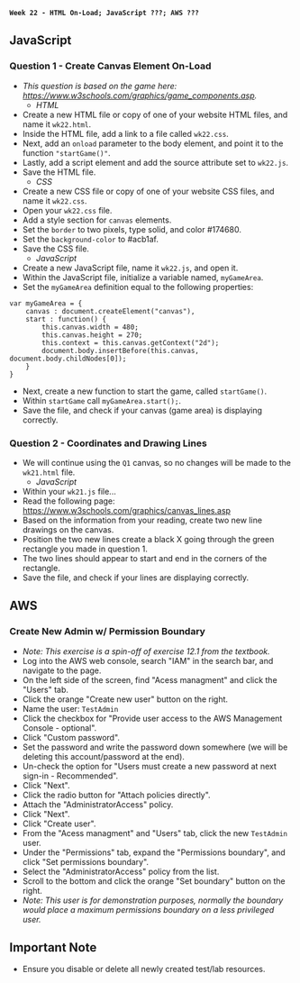**`Week 22 - HTML On-Load; JavaScript ???; AWS ???`**

## JavaScript

### Question 1 - Create Canvas Element On-Load
- *This question is based on the game here: https://www.w3schools.com/graphics/game_components.asp.*
  - *HTML*
- Create a new HTML file or copy of one of your website HTML files, and name it `wk22.html`.
- Inside the HTML file, add a link to a file called `wk22.css`.
- Next, add an `onload` parameter to the body element, and point it to the function `"startGame()"`.
- Lastly, add a script element and add the source attribute set to `wk22.js`.
- Save the HTML file.
  - *CSS*
- Create a new CSS file or copy of one of your website CSS files, and name it `wk22.css`. 
- Open your `wk22.css` file.
- Add a style section for `canvas` elements.
- Set the `border` to two pixels, type solid, and color #174680.
- Set the `background-color` to #acb1af.
- Save the CSS file.
  - *JavaScript*
- Create a new JavaScript file, name it `wk22.js`, and open it.
- Within the JavaScript file, initialize a variable named, `myGameArea`.
- Set the `myGameArea` definition equal to the following properties:
```
var myGameArea = {
    canvas : document.createElement("canvas"),
    start : function() {
        this.canvas.width = 480;
        this.canvas.height = 270;
        this.context = this.canvas.getContext("2d");
        document.body.insertBefore(this.canvas, document.body.childNodes[0]);
    }
}
```
- Next, create a new function to start the game, called `startGame()`.
- Within `startGame` call `myGameArea.start();`.
- Save the file, and check if your canvas (game area) is displaying correctly.

### Question 2 - Coordinates and Drawing Lines
- We will continue using the `Q1` canvas, so no changes will be made to the `wk21.html` file.
  - *JavaScript*
- Within your `wk21.js` file...
- Read the following page: https://www.w3schools.com/graphics/canvas_lines.asp
- Based on the information from your reading, create two new line drawings on the canvas.
- Position the two new lines create a black X going through the green rectangle you made in question 1.
- The two lines should appear to start and end in the corners of the rectangle.
- Save the file, and check if your lines are displaying correctly.


## AWS

### Create New Admin w/ Permission Boundary
- *Note: This exercise is a spin-off of exercise 12.1 from the textbook.*
- Log into the AWS web console, search "IAM" in the search bar, and navigate to the page.
- On the left side of the screen, find "Acess managment" and click the "Users" tab.
- Click the orange "Create new user" button on the right.
- Name the user: `TestAdmin`
- Click the checkbox for "Provide user access to the AWS Management Console - optional".
- Click "Custom password".
- Set the password and write the password down somewhere (we will be deleting this account/password at the end).
- Un-check the option for "Users must create a new password at next sign-in - Recommended".
- Click "Next".
- Click the radio button for "Attach policies directly".
- Attach the "AdministratorAccess" policy.
- Click "Next".
- Click "Create user".
- From the "Acess managment" and "Users" tab, click the new `TestAdmin` user.
- Under the "Permissions" tab, expand the "Permissions boundary", and click "Set permissions boundary".
- Select the "AdministratorAccess" policy from the list.
- Scroll to the bottom and click the orange "Set boundary" button on the right.
- *Note: This user is for demonstration purposes, normally the boundary would place a maximum permissions boundary on a less privileged user.*



## Important Note
- Ensure you disable or delete all newly created test/lab resources.
